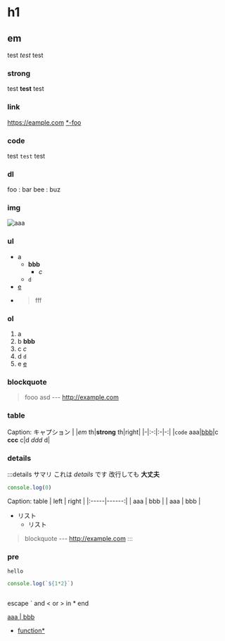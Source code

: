# h1
## em
test *test* test
### strong
test **test** test
### link
https://eample.com
[\*-foo](https://example.com)
### code
test `test` test
### dl
foo
: bar
bee
: buz
### img
![aaa](bbb.png 'fff')
### ul
- a
  - **bbb**
    - *c*
  - `d`
- [e](/)
- > fff

### ol
1. a
2. b **bbb**
3. c *c*
4. d `d`
5. e [e](/)

### blockquote
> fooo
> asd
> --- http://example.com

### table
Caption: キャプション
| |*em* th|**strong** th|right|
|-|:-:|:-|-:|
|`code` aaa|[bbb](/)|c **ccc** c|d *ddd* d|

### details
:::details サマリ
これは *details* です
改行しても **大丈夫**
```js
console.log(0)
```
Caption: table
| left | right |
|:-----|------:|
| aaa  | bbb    |
| aaa  | bbb    |
- リスト
  - リスト
> blockquote
> --- http://example.com
:::

### pre
```
hello
```

```js
console.log(`${1*2}`)
```

```js:path.js
```

escape \` and \< or > in \* end

[aaa | bbb](https://example.com)
- [function\*](https://developer.com)